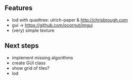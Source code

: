 ## Features

- lod with quadtree: ulrich-paper & http://chrisbrough.com
- gui -> https://github.com/ocornut/imgui
- (very) simple texture


## Next steps

- implement missing algorithms
- create GUI class
- show grid of tiles?
- lod
